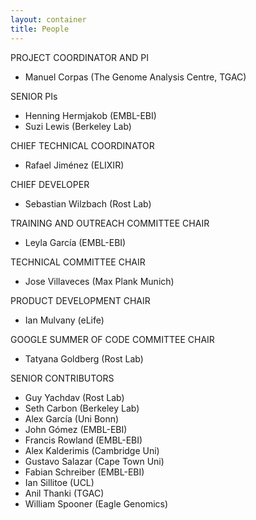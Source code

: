 ```yaml
---
layout: container
title: People
---
```




PROJECT COORDINATOR AND PI
* Manuel Corpas (The Genome Analysis Centre, TGAC) 

SENIOR PIs
* Henning Hermjakob (EMBL-EBI)
* Suzi Lewis (Berkeley Lab)

CHIEF TECHNICAL COORDINATOR
* Rafael Jiménez (ELIXIR)

CHIEF DEVELOPER
* Sebastian Wilzbach (Rost Lab)

TRAINING AND OUTREACH COMMITTEE CHAIR
* Leyla García (EMBL-EBI)

TECHNICAL COMMITTEE CHAIR
* Jose Villaveces (Max Plank Munich)

PRODUCT DEVELOPMENT CHAIR
* Ian Mulvany (eLife)

GOOGLE SUMMER OF CODE COMMITTEE CHAIR
* Tatyana Goldberg (Rost Lab)

SENIOR CONTRIBUTORS
* Guy Yachdav (Rost Lab)
* Seth Carbon (Berkeley Lab)
* Alex García (Uni Bonn)
* John Gómez (EMBL-EBI)
* Francis Rowland (EMBL-EBI)
* Alex Kalderimis (Cambridge Uni)
* Gustavo Salazar (Cape Town Uni)
* Fabian Schreiber (EMBL-EBI)
* Ian Sillitoe (UCL)
* Anil Thanki (TGAC)
* William Spooner (Eagle Genomics)
